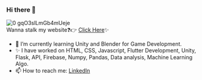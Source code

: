 ### Hi there 👋 
![0 gqO3slLmGb4mUeje](https://user-images.githubusercontent.com/56478257/96973368-6bbe0f80-1535-11eb-968b-361d1e724b3a.gif)
 <br>
Wanna stalk my website❓👉 [Click Here](https://www.imashishmaan.com)✨
<!--
**ImAshishMaan/ImAshishMaan** is a ✨ _special_ ✨ repository because its `README.md` (this file) appears on your GitHub profile.

Here are some ideas to get you started:
-->
- 🌱 I’m currently learning Unity and Blender for Game Development.
- ✨ I have worked on HTML, CSS, Javascript, Flutter Development, Unity, Flask, API, Firebase, Numpy, Pandas, Data analysis, Machine Learning Algo.
- 📫 How to reach me: [LinkedIn](https://www.linkedin.com/in/ashish-maan/)
